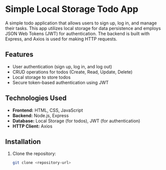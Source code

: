 # Simple Local Storage Todo App

A simple todo application that allows users to sign up, log in, and manage their tasks. This app utilizes local storage for data persistence and employs JSON Web Tokens (JWT) for authentication. The backend is built with Express, and Axios is used for making HTTP requests.

## Features

- User authentication (sign up, log in, and log out)
- CRUD operations for todos (Create, Read, Update, Delete)
- Local storage to store todos
- Secure token-based authentication using JWT

## Technologies Used

- **Frontend:** HTML, CSS, JavaScript
- **Backend:** Node.js, Express
- **Database:** Local Storage (for todos), JWT (for authentication)
- **HTTP Client:** Axios

## Installation

1. Clone the repository:

   ```bash
   git clone <repository-url>

